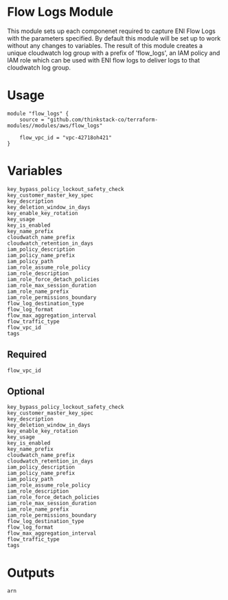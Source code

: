 Flow Logs Module
=================

This module sets up each componenet required to capture ENI Flow Logs with the parameters specified. By default this module will be set up to work without any changes to variables. The result of this module creates a unique cloudwatch log group with a prefix of 'flow_logs', an IAM policy and IAM role which can be used with ENI flow logs to deliver logs to that cloudwatch log group.


# Usage

    module "flow_logs" {
        source = "github.com/thinkstack-co/terraform-modules//modules/aws/flow_logs"

        flow_vpc_id = "vpc-42718oh421"
    }

# Variables
    key_bypass_policy_lockout_safety_check
    key_customer_master_key_spec
    key_description
    key_deletion_window_in_days
    key_enable_key_rotation
    key_usage
    key_is_enabled
    key_name_prefix
    cloudwatch_name_prefix
    cloudwatch_retention_in_days
    iam_policy_description
    iam_policy_name_prefix
    iam_policy_path
    iam_role_assume_role_policy
    iam_role_description
    iam_role_force_detach_policies
    iam_role_max_session_duration
    iam_role_name_prefix
    iam_role_permissions_boundary
    flow_log_destination_type
    flow_log_format
    flow_max_aggregation_interval
    flow_traffic_type
    flow_vpc_id
    tags
## Required
    flow_vpc_id

## Optional
    key_bypass_policy_lockout_safety_check
    key_customer_master_key_spec
    key_description
    key_deletion_window_in_days
    key_enable_key_rotation
    key_usage
    key_is_enabled
    key_name_prefix
    cloudwatch_name_prefix
    cloudwatch_retention_in_days
    iam_policy_description
    iam_policy_name_prefix
    iam_policy_path
    iam_role_assume_role_policy
    iam_role_description
    iam_role_force_detach_policies
    iam_role_max_session_duration
    iam_role_name_prefix
    iam_role_permissions_boundary
    flow_log_destination_type
    flow_log_format
    flow_max_aggregation_interval
    flow_traffic_type
    tags
# Outputs
    arn
